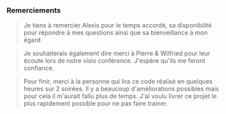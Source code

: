 ### Remerciements

> Je tiens à remercier Alexis pour le temps accordé, sa disponibilité pour répondre à mes questions ainsi que sa bienveillance à mon égard.

> Je souhaiterais également dire merci à Pierre & Wilfried pour leur écoute lors de notre visio conférence. J'espère qu'ils me feront confiance.

> Pour finir, merci à la personne qui lira ce code réalisé en quelques heures sur 2 soirées. Il y a beaucoup d'améliorations possibles mais pour cela il m'aurait fallu plus de temps. J'ai voulu livrer ce projet le plus rapidement possible pour ne pas faire trainer.
